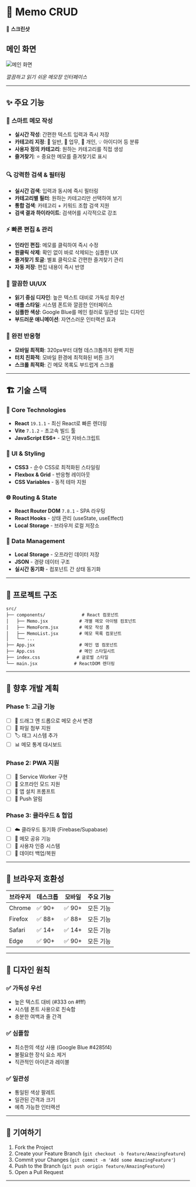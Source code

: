 # 📝 Memo CRUD

📸 **스크린샷**

## 메인 화면

![메인 화면](https://via.placeholder.com/800x500/f8f9fa/333333?text=Clean+Memo+App)

*깔끔하고 읽기 쉬운 메모장 인터페이스*

---

## ✨ 주요 기능

### 📝 **스마트 메모 작성**
- **실시간 작성**: 간편한 텍스트 입력과 즉시 저장
- **카테고리 지정**: 📁 일반, 💼 업무, 👤 개인, 💡 아이디어 등 분류
- **사용자 정의 카테고리**: 원하는 카테고리를 직접 생성
- **즐겨찾기**: ⭐ 중요한 메모를 즐겨찾기로 표시

### 🔍 **강력한 검색 & 필터링**
- **실시간 검색**: 입력과 동시에 즉시 필터링
- **카테고리별 필터**: 원하는 카테고리만 선택하여 보기
- **통합 검색**: 카테고리 + 키워드 조합 검색 지원
- **검색 결과 하이라이트**: 검색어를 시각적으로 강조

### ⚡ **빠른 편집 & 관리**
- **인라인 편집**: 메모를 클릭하여 즉시 수정
- **원클릭 삭제**: 확인 없이 바로 삭제되는 심플한 UX
- **즐겨찾기 토글**: 별표 클릭으로 간편한 즐겨찾기 관리
- **자동 저장**: 편집 내용이 즉시 반영

### 🎨 **깔끔한 UI/UX**
- **읽기 중심 디자인**: 높은 텍스트 대비로 가독성 최우선
- **애플 스타일**: 시스템 폰트와 깔끔한 인터페이스
- **심플한 색상**: Google Blue를 메인 컬러로 일관성 있는 디자인
- **부드러운 애니메이션**: 자연스러운 인터랙션 효과

### 📱 **완전 반응형**
- **모바일 최적화**: 320px부터 대형 데스크톱까지 완벽 지원
- **터치 친화적**: 모바일 환경에 최적화된 버튼 크기
- **스크롤 최적화**: 긴 메모 목록도 부드럽게 스크롤

---

## 🏗️ 기술 스택

### 🔧 **Core Technologies**
- **React** `19.1.1` - 최신 React로 빠른 렌더링
- **Vite** `7.1.2` - 초고속 빌드 툴
- **JavaScript ES6+** - 모던 자바스크립트

### 🎨 **UI & Styling**
- **CSS3** - 순수 CSS로 최적화된 스타일링
- **Flexbox & Grid** - 반응형 레이아웃
- **CSS Variables** - 동적 테마 지원

### 🌐 **Routing & State**
- **React Router DOM** `7.8.1` - SPA 라우팅
- **React Hooks** - 상태 관리 (useState, useEffect)
- **Local Storage** - 브라우저 로컬 저장소

### 💾 **Data Management**
- **Local Storage** - 오프라인 데이터 저장
- **JSON** - 경량 데이터 구조
- **실시간 동기화** - 컴포넌트 간 상태 동기화

---

## 📁 프로젝트 구조

```
src/
├── components/              # React 컴포넌트
│   ├── Memo.jsx            # 개별 메모 아이템 컴포넌트
│   ├── MemoForm.jsx        # 메모 작성 폼
│   ├── MemoList.jsx        # 메모 목록 컴포넌트
│   └── ...
├── App.jsx                 # 메인 앱 컴포넌트
├── App.css                 # 메인 스타일시트
├── index.css              # 글로벌 스타일
└── main.jsx              # ReactDOM 렌더링
```

---

## 🎯 **향후 개발 계획**

### Phase 1: 고급 기능
- [ ] 🔄 드래그 앤 드롭으로 메모 순서 변경
- [ ] 📎 파일 첨부 지원
- [ ] 🏷️ 태그 시스템 추가
- [ ] 📊 메모 통계 대시보드

### Phase 2: PWA 지원
- [ ] 📱 Service Worker 구현
- [ ] 📴 오프라인 모드 지원
- [ ] 📲 앱 설치 프롬프트
- [ ] 🔔 Push 알림

### Phase 3: 클라우드 & 협업
- [ ] ☁️ 클라우드 동기화 (Firebase/Supabase)
- [ ] 👥 메모 공유 기능
- [ ] 🔐 사용자 인증 시스템
- [ ] 💾 데이터 백업/복원

---

## 📱 **브라우저 호환성**

| 브라우저 | 데스크톱 | 모바일 | 주요 기능 |
|---------|---------|--------|----------|
| Chrome  | ✅ 90+  | ✅ 90+ | 모든 기능 |
| Firefox | ✅ 88+  | ✅ 88+ | 모든 기능 |
| Safari  | ✅ 14+  | ✅ 14+ | 모든 기능 |
| Edge    | ✅ 90+  | ✅ 90+ | 모든 기능 |

---

## 🎨 **디자인 원칙**

### ✅ **가독성 우선**
- 높은 텍스트 대비 (#333 on #fff)
- 시스템 폰트 사용으로 친숙함
- 충분한 여백과 줄 간격

### ✅ **심플함**
- 최소한의 색상 사용 (Google Blue #4285f4)
- 불필요한 장식 요소 제거
- 직관적인 아이콘과 레이블

### ✅ **일관성**
- 통일된 색상 팔레트
- 일관된 간격과 크기
- 예측 가능한 인터랙션

---

## 🤝 **기여하기**

1. Fork the Project
2. Create your Feature Branch (`git checkout -b feature/AmazingFeature`)
3. Commit your Changes (`git commit -m 'Add some AmazingFeature'`)
4. Push to the Branch (`git push origin feature/AmazingFeature`)
5. Open a Pull Request

---
